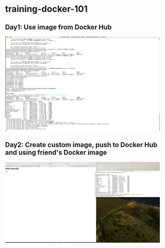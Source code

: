 # training-docker-101

## Day1: Use image from Docker Hub
![image Redis](/docker-image/lab-redis.png)

## Day2: Create custom image, push to Docker Hub and using friend's Docker image
![image Using Custom Docker from Friend](/dockerfile/day2-docker-image.png)